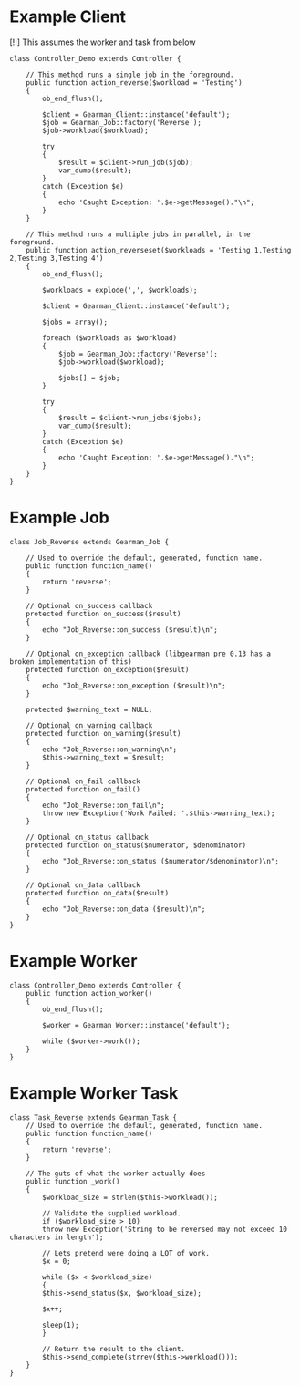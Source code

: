 # Example Client

[!!] This assumes the worker and task from below

	class Controller_Demo extends Controller {

		// This method runs a single job in the foreground.
		public function action_reverse($workload = 'Testing')
		{
			ob_end_flush();

			$client = Gearman_Client::instance('default');
			$job = Gearman_Job::factory('Reverse');
			$job->workload($workload);

			try
			{
				$result = $client->run_job($job);
				var_dump($result);
			}
			catch (Exception $e)
			{
				echo 'Caught Exception: '.$e->getMessage()."\n";
			}
		}

		// This method runs a multiple jobs in parallel, in the foreground.
		public function action_reverseset($workloads = 'Testing 1,Testing 2,Testing 3,Testing 4')
		{
			ob_end_flush();

			$workloads = explode(',', $workloads);

			$client = Gearman_Client::instance('default');

			$jobs = array();

			foreach ($workloads as $workload)
			{
				$job = Gearman_Job::factory('Reverse');
				$job->workload($workload);

				$jobs[] = $job;
			}

			try
			{
				$result = $client->run_jobs($jobs);
				var_dump($result);
			}
			catch (Exception $e)
			{
				echo 'Caught Exception: '.$e->getMessage()."\n";
			}
		}
	}

# Example Job

	class Job_Reverse extends Gearman_Job {

		// Used to override the default, generated, function name.
		public function function_name()
		{
			return 'reverse';
		}

		// Optional on_success callback
		protected function on_success($result)
		{
			echo "Job_Reverse::on_success ($result)\n";
		}

		// Optional on_exception callback (libgearman pre 0.13 has a broken implementation of this)
		protected function on_exception($result)
		{
			echo "Job_Reverse::on_exception ($result)\n";
		}

		protected $warning_text = NULL;

		// Optional on_warning callback
		protected function on_warning($result)
		{
			echo "Job_Reverse::on_warning\n";
			$this->warning_text = $result;
		}

		// Optional on_fail callback
		protected function on_fail()
		{
			echo "Job_Reverse::on_fail\n";
			throw new Exception('Work Failed: '.$this->warning_text);
		}

		// Optional on_status callback
		protected function on_status($numerator, $denominator)
		{
			echo "Job_Reverse::on_status ($numerator/$denominator)\n";
		}

		// Optional on_data callback
		protected function on_data($result)
		{
			echo "Job_Reverse::on_data ($result)\n";
		}
	}

# Example Worker

	class Controller_Demo extends Controller {
		public function action_worker()
		{
			ob_end_flush();

			$worker = Gearman_Worker::instance('default');

			while ($worker->work());
		}
	}

# Example Worker Task

	class Task_Reverse extends Gearman_Task {
		// Used to override the default, generated, function name.
		public function function_name()
		{
			return 'reverse';
		}

		// The guts of what the worker actually does
		public function _work()
		{
			$workload_size = strlen($this->workload());

			// Validate the supplied workload.
			if ($workload_size > 10)
			throw new Exception('String to be reversed may not exceed 10 characters in length');

			// Lets pretend were doing a LOT of work.
			$x = 0;

			while ($x < $workload_size)
			{
			$this->send_status($x, $workload_size);

			$x++;

			sleep(1);
			}

			// Return the result to the client.
			$this->send_complete(strrev($this->workload()));
		}
	}

